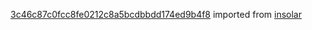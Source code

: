 [3c46c87c0fcc8fe0212c8a5bcdbbdd174ed9b4f8](https://github.com/insolar/insolar/commit/3c46c87c0fcc8fe0212c8a5bcdbbdd174ed9b4f8) imported from [insolar](https://github.com/insolar/insolar)
